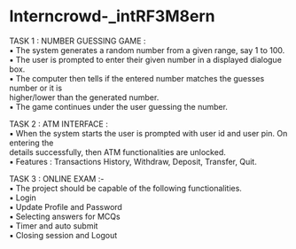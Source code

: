# Interncrowd-_intRF3M8ern
TASK 1 : NUMBER GUESSING GAME :  
▪️ The system generates a random number from a given range, say 1 to 100.  
▪️ The user is prompted to enter their given number in a displayed dialogue box.  
▪️ The computer then tells if the entered number matches the guesses number or it is  
higher/lower than the generated number.  
▪️ The game continues under the user guessing the number.

TASK 2 : ATM INTERFACE :  
▪️ When the system starts the user is prompted with user id and user pin. On entering the  
details successfully, then ATM functionalities are unlocked.  
▪️ Features : Transactions History, Withdraw, Deposit, Transfer, Quit.

TASK 3 : ONLINE EXAM :-  
▪️ The project should be capable of the following functionalities.  
▪️ Login  
▪️ Update Profile and Password  
▪️ Selecting answers for MCQs  
▪️ Timer and auto submit  
▪️ Closing session and Logout
